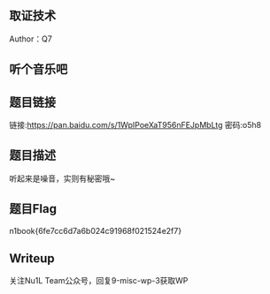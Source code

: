 ## 取证技术
Author：Q7

## 听个音乐吧
## 题目链接
链接:https://pan.baidu.com/s/1WpIPoeXaT956nFEJpMbLtg 密码:o5h8

## 题目描述
听起来是噪音，实则有秘密哦~

## 题目Flag
n1book{6fe7cc6d7a6b024c91968f021524e2f7}

## Writeup
关注Nu1L Team公众号，回复9-misc-wp-3获取WP